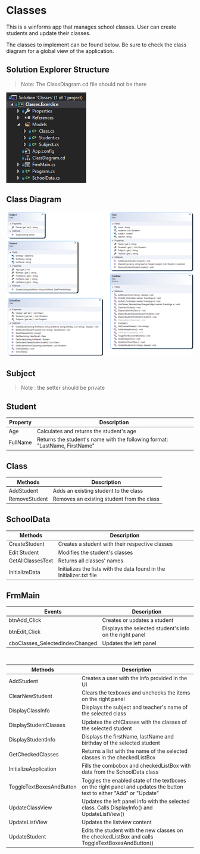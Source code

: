 # Classes

This is a winforms app that manages school classes. User can create students and update their classes.

The classes to implement can be found below. Be sure to check the class diagram for a global view of the application.

## Solution Explorer Structure

> Note: The ClassDiagram.cd file should not be there

![Solution Explorer Structure](SolutionStructure.png)

## Class Diagram

![Class Diagram](ClassDiagram.png)

## Subject

> Note : the setter should be private

## Student

| Property | Description                                                                 |
| -------- | --------------------------------------------------------------------------- |
| Age      | Calculates and returns the student's age                                    |
| FullName | Returns the student's name with the following format: "LastName, FirstName" |

## Class

| Methods       | Description                                |
| ------------- | ------------------------------------------ |
| AddStudent    | Adds an existing student to the class      |
| RemoveStudent | Removes an existing student from the class |

## SchoolData

| Methods           | Description                                                           |
| ----------------- | --------------------------------------------------------------------- |
| CreateStudent     | Creates a student with their respective classes                       |
| Edit Student      | Modifies the student's classes                                        |
| GetAllClassesText | Returns all classes' names                                            |
| InitializeData    | Initializes the lists with the data found in the Initializer.txt file |

## FrmMain

| Events                          | Description                                             |
| ------------------------------- | ------------------------------------------------------- |
| btnAdd_Click                    | Creates or updates a student                            |
| btnEdit_Click                   | Displays the selected student's info on the right panel |
| cboClasses_SelectedIndexChanged | Updates the left panel                                  |

<br>

| Methods                  | Description                                                                                                           |
| ------------------------ | --------------------------------------------------------------------------------------------------------------------- |
| AddStudent               | Creates a user with the info provided in the UI                                                                       |
| ClearNewStudent          | Clears the texboxes and unchecks the items on the right panel                                                         |
| DisplayClassInfo         | Displays the subject and teacher's name of the selected class                                                         |
| DisplayStudentClasses    | Updates the chlClasses with the classes of the selected student                                                       |
| DisplayStudentInfo       | Displays the firstName, lastName and birthday of the selected student                                                 |
| GetCheckedClasses        | Returns a list with the name of the selected classes in the checkedListBox                                            |
| InitializeApplication    | Fills the combobox and checkedListBox with data from the SchoolData class                                             |
| ToggleTextBoxesAndButton | Toggles the enabled state of the textboxes on the right panel and updates the button text to either "Add" or "Update" |
| UpdateClassView          | Updates the left panel info with the selected class. Calls DisplayInfo() and UpdateListView()                         |
| UpdateListView           | Updates the listview content                                                                                          |
| UpdateStudent            | Edits the student with the new classes on the checkedListBox and calls ToggleTextBoxesAndButton()                     |
